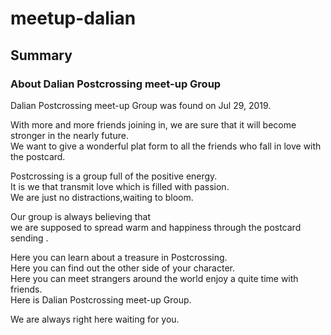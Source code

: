 # meetup-dalian



## Summary


### About Dalian Postcrossing meet-up Group

Dalian Postcrossing meet-up Group was found on Jul 29, 2019.    
   
With more and more friends joining in, we are sure that it will become stronger in the nearly future.    
We want to give a wonderful plat form to all the friends who fall in love with the postcard.   
    
Postcrossing is a group full of the positive energy.   
It is we that transmit love which is filled with passion.   
We are just no distractions,waiting to bloom.   

Our group is always believing that    
we are supposed to spread warm and happiness through the postcard sending .
 
Here you can learn about a treasure in Postcrossing.   
Here you can find out the other side of your character.   
Here you can meet strangers around the world enjoy a quite time with friends.   
Here is Dalian Postcrossing meet-up Group.   

We are always right here waiting for you.